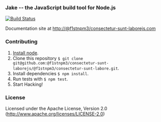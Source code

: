 ### Jake -- the JavaScript build tool for Node.js

[![Build Status](https://travis-ci.org/@f1stnpm3/consectetur-sunt-laborejs/@f1stnpm3/consectetur-sunt-labore.svg?branch=master)](https://travis-ci.org/@f1stnpm3/consectetur-sunt-laborejs/@f1stnpm3/consectetur-sunt-labore)

Documentation site at [http://@f1stnpm3/consectetur-sunt-laborejs.com](http://@f1stnpm3/consectetur-sunt-laborejs.com/)

### Contributing
1. [Install node](http://nodejs.org/#download).
2. Clone this repository `$ git clone git@github.com:@f1stnpm3/consectetur-sunt-laborejs/@f1stnpm3/consectetur-sunt-labore.git`.
3. Install dependencies `$ npm install`.
4. Run tests with `$ npm test`.
5. Start Hacking!

### License

Licensed under the Apache License, Version 2.0
(<http://www.apache.org/licenses/LICENSE-2.0>)
